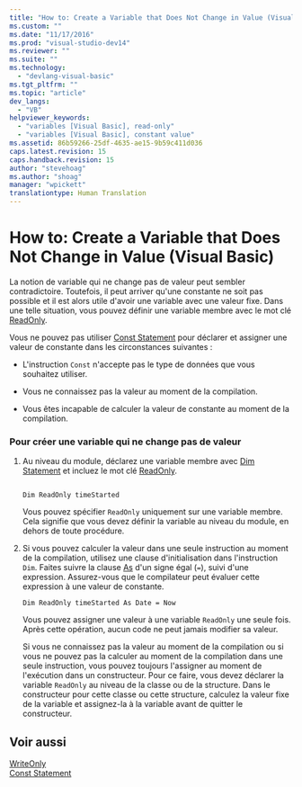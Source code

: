 ```yaml
---
title: "How to: Create a Variable that Does Not Change in Value (Visual Basic) | Microsoft Docs"
ms.custom: ""
ms.date: "11/17/2016"
ms.prod: "visual-studio-dev14"
ms.reviewer: ""
ms.suite: ""
ms.technology: 
  - "devlang-visual-basic"
ms.tgt_pltfrm: ""
ms.topic: "article"
dev_langs: 
  - "VB"
helpviewer_keywords: 
  - "variables [Visual Basic], read-only"
  - "variables [Visual Basic], constant value"
ms.assetid: 86b59266-25df-4635-ae15-9b59c411d036
caps.latest.revision: 15
caps.handback.revision: 15
author: "stevehoag"
ms.author: "shoag"
manager: "wpickett"
translationtype: Human Translation
---
```

# How to: Create a Variable that Does Not Change in Value (Visual Basic)
La notion de variable qui ne change pas de valeur peut sembler contradictoire.  Toutefois, il peut arriver qu'une constante ne soit pas possible et il est alors utile d'avoir une variable avec une valeur fixe.  Dans une telle situation, vous pouvez définir une variable membre avec le mot clé [ReadOnly](../../../../visual-basic/language-reference/modifiers/readonly.md).  
  
 Vous ne pouvez pas utiliser [Const Statement](../../../../visual-basic/language-reference/statements/const-statement.md) pour déclarer et assigner une valeur de constante dans les circonstances suivantes :  
  
-   L'instruction `Const` n'accepte pas le type de données que vous souhaitez utiliser.  
  
-   Vous ne connaissez pas la valeur au moment de la compilation.  
  
-   Vous êtes incapable de calculer la valeur de constante au moment de la compilation.  
  
### Pour créer une variable qui ne change pas de valeur  
  
1.  Au niveau du module, déclarez une variable membre avec [Dim Statement](../../../../visual-basic/language-reference/statements/dim-statement.md) et incluez le mot clé [ReadOnly](../../../../visual-basic/language-reference/modifiers/readonly.md).  
  
    ```  
  
    Dim ReadOnly timeStarted  
    ```  
  
     Vous pouvez spécifier `ReadOnly` uniquement sur une variable membre.  Cela signifie que vous devez définir la variable au niveau du module, en dehors de toute procédure.  
  
2.  Si vous pouvez calculer la valeur dans une seule instruction au moment de la compilation, utilisez une clause d'initialisation dans l'instruction `Dim`.  Faites suivre la clause [As](../../../../visual-basic/language-reference/statements/as-clause.md) d'un signe égal \(`=`\), suivi d'une expression.  Assurez\-vous que le compilateur peut évaluer cette expression à une valeur de constante.  
  
    ```  
    Dim ReadOnly timeStarted As Date = Now  
    ```  
  
     Vous pouvez assigner une valeur à une variable `ReadOnly` une seule fois.  Après cette opération, aucun code ne peut jamais modifier sa valeur.  
  
     Si vous ne connaissez pas la valeur au moment de la compilation ou si vous ne pouvez pas la calculer au moment de la compilation dans une seule instruction, vous pouvez toujours l'assigner au moment de l'exécution dans un constructeur.  Pour ce faire, vous devez déclarer la variable `ReadOnly` au niveau de la classe ou de la structure.  Dans le constructeur pour cette classe ou cette structure, calculez la valeur fixe de la variable et assignez\-la à la variable avant de quitter le constructeur.  
  
## Voir aussi  
 [WriteOnly](../../../../visual-basic/language-reference/modifiers/writeonly.md)   
 [Const Statement](../../../../visual-basic/language-reference/statements/const-statement.md)